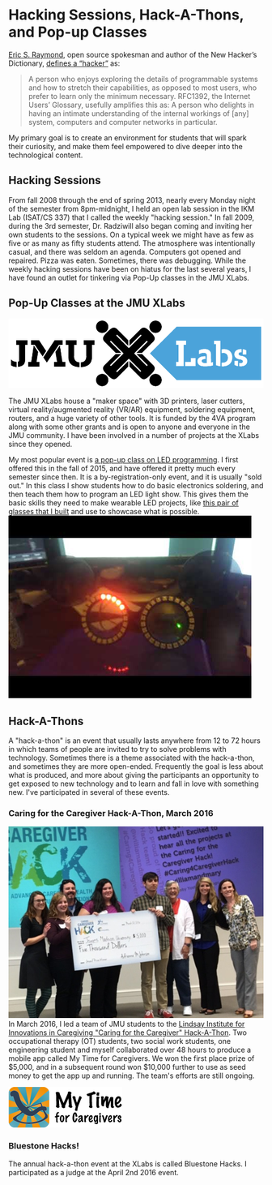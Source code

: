 # Hacking Sessions, Hack-A-Thons, and Pop-up Classes

[Eric S. Raymond](http://catb.org/~esr/), open source spokesman and author of the New Hacker’s Dictionary, [defines a “hacker”](http://www.catb.org/jargon/html/H/hacker.html) as:

> A person who enjoys exploring the details of programmable systems and how to stretch their capabilities, as opposed to most users, who prefer to learn only the minimum necessary. RFC1392, the Internet Users’ Glossary, usefully amplifies this as: A person who delights in having an intimate understanding of the internal workings of [any] system, computers and computer networks in particular.

My primary goal is to create an environment for students that will spark their curiosity, and make them feel empowered to dive deeper into the technological content.

## Hacking Sessions

From fall 2008 through the end of spring 2013, nearly every Monday night of the semester from 8pm-midnight, I held an open lab session in the IKM Lab (ISAT/CS 337) that I called the weekly "hacking session." In fall 2009, during the 3rd semester, Dr. Radziwill also began coming and inviting her own students to the sessions. On a typical week we might have as few as five or as many as fifty students attend. The atmosphere was intentionally casual, and there was seldom an agenda. Computers got opened and repaired. Pizza was eaten. Sometimes, there was debugging. While the weekly hacking sessions have been on hiatus for the last several years, I have found an outlet for tinkering via Pop-Up classes in the JMU XLabs.

## Pop-Up Classes at the JMU XLabs

[![](/assets/JMU-X-Labs-Logo.png)](https://jmuxlabs.org/)

The JMU XLabs house a "maker space" with 3D printers, laser cutters, virtual reality/augmented reality (VR/AR) equipment, soldering equipment, routers, and a huge variety of other tools. It is funded by the 4VA program along with some other grants and is open to anyone and everyone in the JMU community. I have been involved in a number of projects at the XLabs since they opened.

My most popular event is [a pop-up class on LED programming](https://jmuxlabs.org/pop-up-classes/). I first offered this in the fall of 2015, and have offered it pretty much every semester since then. It is a by-registration-only event, and it is usually "sold out." In this class I show students how to do basic electronics soldering, and then teach them how to program an LED light show. This gives them the basic skills they need to make wearable LED projects, like [this pair of glasses that I built](https://youtu.be/LFkxp1g6Z2o) and use to showcase what is possible.
[![click to see video](/assets/led_glasses.jpg)](https://youtu.be/LFkxp1g6Z2o)

## Hack-A-Thons

A "hack-a-thon" is an event that usually lasts anywhere from 12 to 72 hours in which teams of people are invited to try to solve problems with technology. Sometimes there is a theme associated with the hack-a-thon, and sometimes they are more open-ended. Frequently the goal is less about what is produced, and more about giving the participants an opportunity to get exposed to new technology and to learn and fall in love with something new. I've participated in several of these events.

### Caring for the Caregiver Hack-A-Thon, March 2016

![](/assets/hack_team.jpg)
In March 2016, I led a team of JMU students to the [Lindsay Institute for Innovations in Caregiving "Caring for the Caregiver" Hack-A-Thon](http://caregivinginnovations.org/caring-caregiver-hack). Two occupational therapy (OT) students, two social work students, one engineering student and myself collaborated over 48 hours to produce a mobile app called My Time for Caregivers. We won the first place prize of $5,000, and in a subsequent round won $10,000 further to use as seed money to get the app up and running. The team's efforts are still ongoing.

[![](/assets/mt4c_logo.png)](https://mytime4caregivers.com/)

### Bluestone Hacks!

The annual hack-a-thon event at the XLabs is called Bluestone Hacks. I participated as a judge at the April 2nd 2016 event.